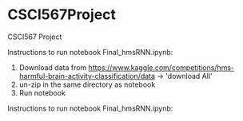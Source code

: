 # CSCI567Project
CSCI567 Project


Instructions to run notebook Final_hmsRNN.ipynb:

1) Download data from https://www.kaggle.com/competitions/hms-harmful-brain-activity-classification/data -> 'download All'
2) un-zip in the same directory as notebook
3) Run notebook
   
Instructions to run notebook Final_hmsRNN.ipynb:
   
